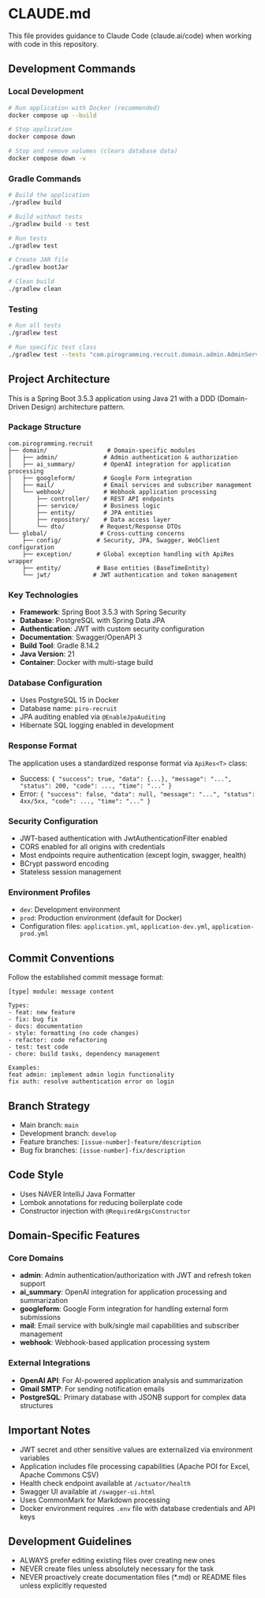 # CLAUDE.md

This file provides guidance to Claude Code (claude.ai/code) when working with code in this repository.

## Development Commands

### Local Development
```bash
# Run application with Docker (recommended)
docker compose up --build

# Stop application
docker compose down

# Stop and remove volumes (clears database data)
docker compose down -v
```

### Gradle Commands
```bash
# Build the application
./gradlew build

# Build without tests
./gradlew build -x test

# Run tests
./gradlew test

# Create JAR file
./gradlew bootJar

# Clean build
./gradlew clean
```

### Testing
```bash
# Run all tests
./gradlew test

# Run specific test class
./gradlew test --tests "com.pirogramming.recruit.domain.admin.AdminServiceTest"
```

## Project Architecture

This is a Spring Boot 3.5.3 application using Java 21 with a DDD (Domain-Driven Design) architecture pattern.

### Package Structure
```
com.pirogramming.recruit
├── domain/                 # Domain-specific modules
│   ├── admin/             # Admin authentication & authorization
│   ├── ai_summary/        # OpenAI integration for application processing
│   ├── googleform/        # Google Form integration
│   ├── mail/              # Email services and subscriber management
│   └── webhook/           # Webhook application processing
│       ├── controller/    # REST API endpoints
│       ├── service/       # Business logic
│       ├── entity/        # JPA entities
│       ├── repository/    # Data access layer
│       └── dto/          # Request/Response DTOs
└── global/               # Cross-cutting concerns
    ├── config/          # Security, JPA, Swagger, WebClient configuration
    ├── exception/       # Global exception handling with ApiRes wrapper
    ├── entity/          # Base entities (BaseTimeEntity)
    └── jwt/            # JWT authentication and token management
```

### Key Technologies
- **Framework**: Spring Boot 3.5.3 with Spring Security
- **Database**: PostgreSQL with Spring Data JPA
- **Authentication**: JWT with custom security configuration
- **Documentation**: Swagger/OpenAPI 3
- **Build Tool**: Gradle 8.14.2
- **Java Version**: 21
- **Container**: Docker with multi-stage build

### Database Configuration
- Uses PostgreSQL 15 in Docker
- Database name: `piro-recruit`
- JPA auditing enabled via `@EnableJpaAuditing`
- Hibernate SQL logging enabled in development

### Response Format
The application uses a standardized response format via `ApiRes<T>` class:
- Success: `{ "success": true, "data": {...}, "message": "...", "status": 200, "code": ..., "time": "..." }`
- Error: `{ "success": false, "data": null, "message": "...", "status": 4xx/5xx, "code": ..., "time": "..." }`

### Security Configuration
- JWT-based authentication with JwtAuthenticationFilter enabled
- CORS enabled for all origins with credentials
- Most endpoints require authentication (except login, swagger, health)
- BCrypt password encoding
- Stateless session management

### Environment Profiles
- `dev`: Development environment
- `prod`: Production environment (default for Docker)
- Configuration files: `application.yml`, `application-dev.yml`, `application-prod.yml`

## Commit Conventions

Follow the established commit message format:
```
[type] module: message content

Types:
- feat: new feature
- fix: bug fix
- docs: documentation
- style: formatting (no code changes)
- refactor: code refactoring
- test: test code
- chore: build tasks, dependency management

Examples:
feat admin: implement admin login functionality
fix auth: resolve authentication error on login
```

## Branch Strategy
- Main branch: `main`
- Development branch: `develop`
- Feature branches: `[issue-number]-feature/description`
- Bug fix branches: `[issue-number]-fix/description`

## Code Style
- Uses NAVER IntelliJ Java Formatter
- Lombok annotations for reducing boilerplate code
- Constructor injection with `@RequiredArgsConstructor`

## Domain-Specific Features

### Core Domains
- **admin**: Admin authentication/authorization with JWT and refresh token support
- **ai_summary**: OpenAI integration for application processing and summarization
- **googleform**: Google Form integration for handling external form submissions
- **mail**: Email service with bulk/single mail capabilities and subscriber management
- **webhook**: Webhook-based application processing system

### External Integrations
- **OpenAI API**: For AI-powered application analysis and summarization
- **Gmail SMTP**: For sending notification emails
- **PostgreSQL**: Primary database with JSONB support for complex data structures

## Important Notes
- JWT secret and other sensitive values are externalized via environment variables
- Application includes file processing capabilities (Apache POI for Excel, Apache Commons CSV)
- Health check endpoint available at `/actuator/health`
- Swagger UI available at `/swagger-ui.html`
- Uses CommonMark for Markdown processing
- Docker environment requires `.env` file with database credentials and API keys

## Development Guidelines
- ALWAYS prefer editing existing files over creating new ones
- NEVER create files unless absolutely necessary for the task
- NEVER proactively create documentation files (*.md) or README files unless explicitly requested